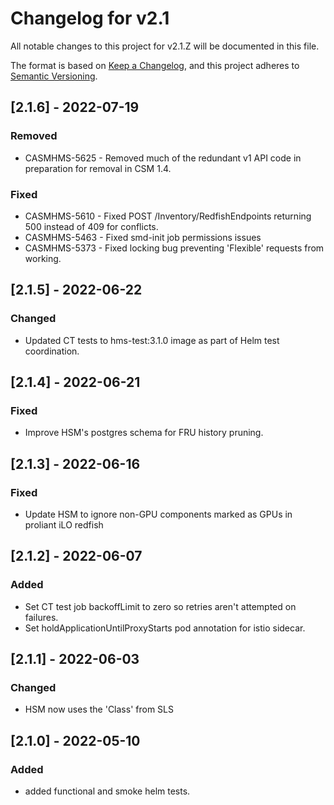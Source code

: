 # Changelog for v2.1

All notable changes to this project for v2.1.Z will be documented in this file.

The format is based on [Keep a Changelog](https://keepachangelog.com/en/1.0.0/),
and this project adheres to [Semantic Versioning](https://semver.org/spec/v2.0.0.html).

## [2.1.6] - 2022-07-19

### Removed

- CASMHMS-5625 - Removed much of the redundant v1 API code in preparation for removal in CSM 1.4.

### Fixed

- CASMHMS-5610 - Fixed POST /Inventory/RedfishEndpoints returning 500 instead of 409 for conflicts.
- CASMHMS-5463 - Fixed smd-init job permissions issues
- CASMHMS-5373 - Fixed locking bug preventing 'Flexible' requests from working.

## [2.1.5] - 2022-06-22

### Changed

- Updated CT tests to hms-test:3.1.0 image as part of Helm test coordination.

## [2.1.4] - 2022-06-21

### Fixed

- Improve HSM's postgres schema for FRU history pruning.

## [2.1.3] - 2022-06-16

### Fixed

- Update HSM to ignore non-GPU components marked as GPUs in proliant iLO redfish

## [2.1.2] - 2022-06-07

### Added

- Set CT test job backoffLimit to zero so retries aren't attempted on failures.
- Set holdApplicationUntilProxyStarts pod annotation for istio sidecar.

## [2.1.1] - 2022-06-03

### Changed

- HSM now uses the 'Class' from SLS

## [2.1.0] - 2022-05-10

### Added

- added functional and smoke helm tests.
